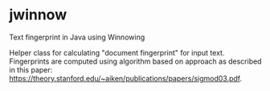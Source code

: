 # jwinnow
Text fingerprint in Java using Winnowing

Helper class for calculating "document fingerprint" for input text. Fingerprints are computed using algorithm based on approach as described in this paper: https://theory.stanford.edu/~aiken/publications/papers/sigmod03.pdf.

